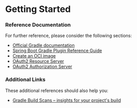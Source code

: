 # Getting Started

### Reference Documentation
For further reference, please consider the following sections:

* [Official Gradle documentation](https://docs.gradle.org)
* [Spring Boot Gradle Plugin Reference Guide](https://docs.spring.io/spring-boot/docs/3.2.5/gradle-plugin/reference/html/)
* [Create an OCI image](https://docs.spring.io/spring-boot/docs/3.2.5/gradle-plugin/reference/html/#build-image)
* [OAuth2 Resource Server](https://docs.spring.io/spring-boot/docs/3.2.5/reference/htmlsingle/index.html#web.security.oauth2.server)
* [OAuth2 Authorization Server](https://docs.spring.io/spring-boot/docs/3.2.5/reference/htmlsingle/index.html#web.security.oauth2.authorization-server)

### Additional Links
These additional references should also help you:

* [Gradle Build Scans – insights for your project's build](https://scans.gradle.com#gradle)

